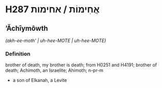 # H287 אֲחִימוֹת / אחימות

## ʼĂchîymôwth

_(akh-ee-moth' | uh-hee-MOTE | uh-hee-MOTE)_

### Definition

brother of death, my brother is death; from H0251 and H4191; brother of death; Achimoth, an Israelite; Ahimoth; n-pr-m

- a son of Elkanah, a Levite

